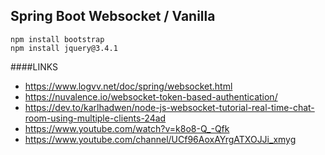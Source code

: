 ## Spring Boot Websocket / Vanilla 
 
```
npm install bootstrap
npm install jquery@3.4.1
```
  
####LINKS  
* https://www.logvv.net/doc/spring/websocket.html
* https://nuvalence.io/websocket-token-based-authentication/
* https://dev.to/karlhadwen/node-js-websocket-tutorial-real-time-chat-room-using-multiple-clients-24ad  
* https://www.youtube.com/watch?v=k8o8-Q_-Qfk
* https://www.youtube.com/channel/UCf96AoxAYrgATXOJJi_xmyg

